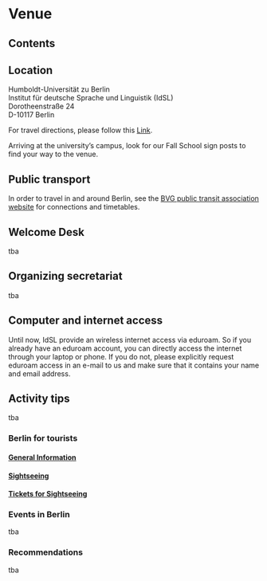# Venue
## Contents

## Location 

Humboldt-Universität zu Berlin <br>
Institut für deutsche Sprache und Linguistik (IdSL) <br>
Dorotheenstraße 24 <br>
D-10117 Berlin <br>

For travel directions, please follow this [Link](https://www.google.com/maps/place/Dorotheenstra%C3%9Fe+24,+10117+Berlin/@52.5192856,13.3902735,17z/data=!3m1!4b1!4m5!3m4!1s0x47a851dcc2c9cd0b:0xff117db4f09928b9!8m2!3d52.5192856!4d13.3924622).

Arriving at the university’s campus, look for our Fall School sign posts to find your way to the venue.

## Public transport

In order to travel in and around Berlin, see the [BVG public transit association website](https://www.bvg.de/de) for connections and timetables.

## Welcome Desk 
tba

## Organizing secretariat
tba

## Computer and internet access

Until now, IdSL provide an wireless internet access via eduroam. So if you already have an eduroam account, you can directly access the internet through your laptop or phone. If you do not, please explicitly request eduroam access in an e-mail to us and make sure that it contains your name and email address. 

## Activity tips
tba

### Berlin for tourists
#### [General Information](https://www.visitberlin.de/de) 
#### [Sightseeing](https://www.visitberlin.de/de/top-10-sehenswuerdigkeiten-berlin)
#### [Tickets for Sightseeing](https://www.visitberlin.de/de/tickets-veranstaltungen-sehenswuerdigkeiten-berlin)
### Events in Berlin 
tba
### Recommendations
tba
